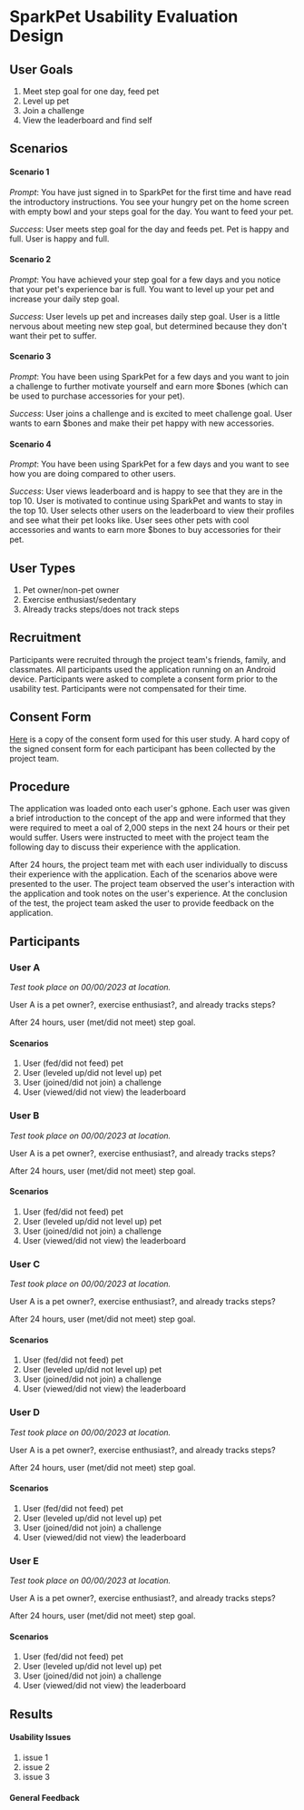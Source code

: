 # SparkPet Usability Evaluation Design

## User Goals

1. Meet step goal for one day, feed pet 
2. Level up pet 
3. Join a challenge 
4. View the leaderboard and find self

## Scenarios

#### Scenario 1
_Prompt_: You have just signed in to SparkPet for the first time and have read the introductory instructions. You see your hungry pet on the home screen with empty bowl and your steps goal for the day. You want to feed your pet.

_Success_: User meets step goal for the day and feeds pet. Pet is happy and full. User is happy and full.

#### Scenario 2
_Prompt_: You have achieved your step goal for a few days and you notice that your pet's experience bar is full. You want to level up your pet and increase your daily step goal.

_Success_: User levels up pet and increases daily step goal. User is a little nervous about meeting new step goal, but determined because they don't want their pet to suffer.

#### Scenario 3
_Prompt_: You have been using SparkPet for a few days and you want to join a challenge to further motivate yourself and earn more $bones (which can be used to purchase accessories for your pet).

_Success_: User joins a challenge and is excited to meet challenge goal. User wants to earn $bones and make their pet happy with new accessories.

#### Scenario 4
_Prompt_: You have been using SparkPet for a few days and you want to see how you are doing compared to other users.

_Success_: User views leaderboard and is happy to see that they are in the top 10. User is motivated to continue using SparkPet and wants to stay in the top 10. User selects other users on the leaderboard to view their profiles and see what their pet looks like. User sees other pets with cool accessories and wants to earn more $bones to buy accessories for their pet.

## User Types
1. Pet owner/non-pet owner
2. Exercise enthusiast/sedentary
3. Already tracks steps/does not track steps

## Recruitment

Participants were recruited through the project team's friends, family, and classmates. All participants used the application running on an Android device. Participants were asked to complete a consent form prior to the usability test. Participants were not compensated for their time.

## Consent Form

[Here](#) is a copy of the consent form used for this user study.
A hard copy of the signed consent form for each participant has been collected by the project team.

## Procedure

The application was loaded onto each user's gphone. Each user was given a brief introduction to the concept of the app and were informed that they were required to meet a oal of 2,000 steps in the next 24 hours or their pet would suffer. Users were instructed to meet with the project team the following day to discuss their experience with the application.

After 24 hours, the project team met with each user individually to discuss their experience with the application. Each of the scenarios above were presented to the user. The project team observed the user's interaction with the application and took notes on the user's experience. At the conclusion of the test, the project team asked the user to provide feedback on the application.

## Participants

### User A
_Test took place on 00/00/2023 at location._

User A is a pet owner?, exercise enthusiast?, and already tracks steps?

After 24 hours, user (met/did not meet) step goal.

#### Scenarios
1. User (fed/did not feed) pet
2. User (leveled up/did not level up) pet
3. User (joined/did not join) a challenge
4. User (viewed/did not view) the leaderboard

### User B
_Test took place on 00/00/2023 at location._

User A is a pet owner?, exercise enthusiast?, and already tracks steps?

After 24 hours, user (met/did not meet) step goal.

#### Scenarios
1. User (fed/did not feed) pet
2. User (leveled up/did not level up) pet
3. User (joined/did not join) a challenge
4. User (viewed/did not view) the leaderboard

### User C
_Test took place on 00/00/2023 at location._

User A is a pet owner?, exercise enthusiast?, and already tracks steps?

After 24 hours, user (met/did not meet) step goal.

#### Scenarios
1. User (fed/did not feed) pet
2. User (leveled up/did not level up) pet
3. User (joined/did not join) a challenge
4. User (viewed/did not view) the leaderboard

### User D
_Test took place on 00/00/2023 at location._

User A is a pet owner?, exercise enthusiast?, and already tracks steps?

After 24 hours, user (met/did not meet) step goal.

#### Scenarios
1. User (fed/did not feed) pet
2. User (leveled up/did not level up) pet
3. User (joined/did not join) a challenge
4. User (viewed/did not view) the leaderboard

### User E
_Test took place on 00/00/2023 at location._

User A is a pet owner?, exercise enthusiast?, and already tracks steps?

After 24 hours, user (met/did not meet) step goal.

#### Scenarios
1. User (fed/did not feed) pet 
2. User (leveled up/did not level up) pet
3. User (joined/did not join) a challenge
4. User (viewed/did not view) the leaderboard


## Results

#### Usability Issues
1. issue 1
2. issue 2
3. issue 3

#### General Feedback
